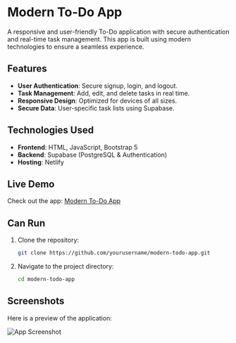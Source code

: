 # Modern To-Do App

A responsive and user-friendly To-Do application with secure authentication and real-time task management. This app is built using modern technologies to ensure a seamless experience.

## Features

- **User Authentication**: Secure signup, login, and logout.
- **Task Management**: Add, edit, and delete tasks in real time.
- **Responsive Design**: Optimized for devices of all sizes.
- **Secure Data**: User-specific task lists using Supabase.

## Technologies Used

- **Frontend**: HTML, JavaScript, Bootstrap 5
- **Backend**: Supabase (PostgreSQL & Authentication)
- **Hosting**: Netlify

## Live Demo

Check out the app: [Modern To-Do App](https://shimmering-cascaron-180d19.netlify.app/)

## Can Run

1. Clone the repository:
   ```bash
   git clone https://github.com/yourusername/modern-todo-app.git

2. Navigate to the project directory:
    ```bash
    cd modern-todo-app

## Screenshots

Here is a preview of the application:

![App Screenshot](demo.png)
